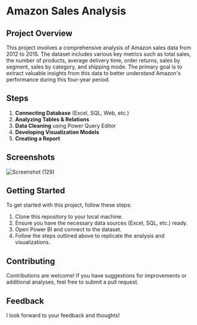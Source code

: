# Amazon Sales Analysis

## Project Overview

This project involves a comprehensive analysis of Amazon sales data from 2012 to 2015. The dataset includes various key metrics such as total sales, the number of products, average delivery time, order returns, sales by segment, sales by category, and shipping mode. The primary goal is to extract valuable insights from this data to better understand Amazon's performance during this four-year period.

## Steps

1. **Connecting Database** (Excel, SQL, Web, etc.)
2. **Analyzing Tables & Relations**
3. **Data Cleaning** using Power Query Editor
4. **Developing Visualization Models**
5. **Creating a Report**

## Screenshots

![Screenshot (129)](https://github.com/user-attachments/assets/0eaae8d3-8a7e-4b19-a0d5-912013feeba8)


## Getting Started

To get started with this project, follow these steps:

1. Clone this repository to your local machine.
2. Ensure you have the necessary data sources (Excel, SQL, etc.) ready.
3. Open Power BI and connect to the dataset.
4. Follow the steps outlined above to replicate the analysis and visualizations.

## Contributing

Contributions are welcome! If you have suggestions for improvements or additional analyses, feel free to submit a pull request.

## Feedback

I look forward to your feedback and thoughts!
